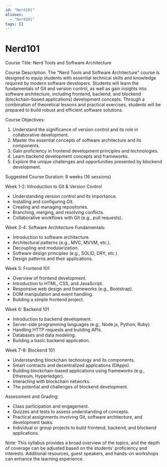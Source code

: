 ```yaml
---
id: "Nerd101"
aliases:
  - "Nerd101"
tags: []
---
```


# Nerd101

Course Title: Nerd Tools and Software Architecture

Course Description:
The "Nerd Tools and Software Architecture" course is designed to equip students with essential technical skills and knowledge required by modern software developers. Students will learn the fundamentals of Git and version control, as well as gain insights into software architecture, including frontend, backend, and blockend (blockchain-based applications) development concepts. Through a combination of theoretical lessons and practical exercises, students will be prepared to build robust and efficient software solutions.

Course Objectives:
1. Understand the significance of version control and its role in collaborative development.
2. Master the essential concepts of software architecture and its components.
3. Gain proficiency in frontend development principles and technologies.
4. Learn backend development concepts and frameworks.
5. Explore the unique challenges and opportunities presented by blockend development.

Suggested Course Duration: 8 weeks (16 sessions)

Week 1-2: Introduction to Git & Version Control
- Understanding version control and its importance.
- Installing and configuring Git.
- Creating and managing repositories.
- Branching, merging, and resolving conflicts.
- Collaborative workflows with Git (e.g., pull requests).

Week 3-4: Software Architecture Fundamentals:
- Introduction to software architecture.
- Architectural patterns (e.g., MVC, MVVM, etc.).
- Decoupling and modularization.
- Software design principles (e.g., SOLID, DRY, etc.).
- Design patterns and their applications.

Week 5: Frontend 101
- Overview of frontend development.
- Introduction to HTML, CSS, and JavaScript.
- Responsive web design and frameworks (e.g., Bootstrap).
- DOM manipulation and event handling.
- Building a simple frontend project.

Week 6: Backend 101
- Introduction to backend development.
- Server-side programming languages (e.g., Node.js, Python, Ruby).
- Handling HTTP requests and building APIs.
- Databases and data modeling.
- Building a basic backend application.

Week 7-8: Blockend 101
- Understanding blockchain technology and its components.
- Smart contracts and decentralized applications (DApps).
- Building blockchain-based applications using frameworks (e.g., Ethereum, Hyperledger).
- Interacting with blockchain networks.
- The potential and challenges of blockend development.

Assessment and Grading:
- Class participation and engagement.
- Quizzes and tests to assess understanding of concepts.
- Practical assignments involving Git, software architecture, and development tasks.
- Individual or group projects to build frontend, backend, and blockend applications.

Note: This syllabus provides a broad overview of the topics, and the depth of coverage can be adjusted based on the students' proficiency and interests. Additional resources, guest speakers, and hands-on workshops can enhance the learning experience.
